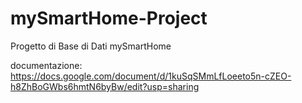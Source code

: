 # mySmartHome-Project
Progetto di Base di Dati mySmartHome

documentazione: https://docs.google.com/document/d/1kuSqSMmLfLoeeto5n-cZEO-h8ZhBoGWbs6hmtN6byBw/edit?usp=sharing
